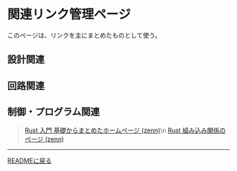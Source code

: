 # 関連リンク管理ページ
このページは、リンクを主にまとめたものとして使う。
## 設計関連
>
## 回路関連
>
## 制御・プログラム関連
>[Rust 入門 基礎からまとめたホームページ (zenn)](https://zenn.dev/mebiusbox/books/22d4c1ed9b0003/viewer/6d5875)\n
>[Rust 組み込み関係のページ (zenn)](https://zenn.dev/oyatomo/articles/56c468e3dae152)


-------------------------------------
[READMEに戻る](https://github.com/kAikvvf/my-webpage/blob/main/README.md)
